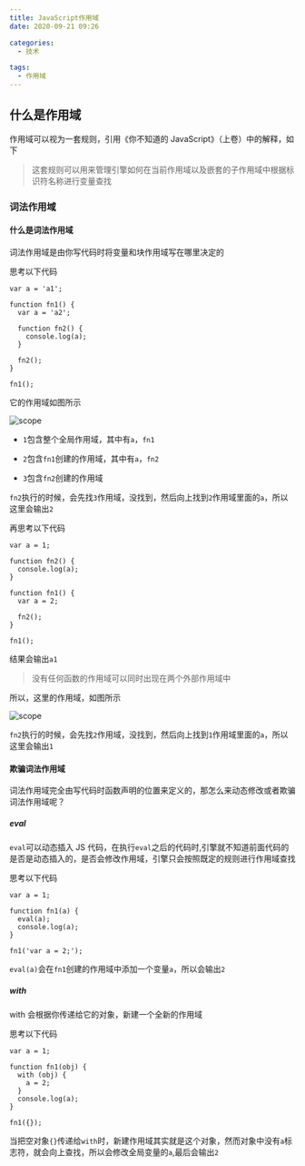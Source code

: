 ```yaml
---
title: JavaScript作用域
date: 2020-09-21 09:26

categories:
  - 技术

tags:
  - 作用域
---
```


## 什么是作用域

作用域可以视为一套规则，引用《你不知道的 JavaScript》（上卷）中的解释，如下

> 这套规则可以用来管理引擎如何在当前作用域以及嵌套的子作用域中根据标识符名称进行变量查找

### 词法作用域

#### 什么是词法作用域

词法作用域是由你写代码时将变量和块作用域写在哪里决定的

思考以下代码

```
var a = 'a1';

function fn1() {
  var a = 'a2';

  function fn2() {
    console.log(a);
  }

  fn2();
}

fn1();
```

它的作用域如图所示

![scope](/images/scope-1.png)

- `1`包含整个全局作用域，其中有`a`，`fn1`

- `2`包含`fn1`创建的作用域，其中有`a`，`fn2`

- `3`包含`fn2`创建的作用域

`fn2`执行的时候，会先找`3`作用域，没找到，然后向上找到`2`作用域里面的`a`，所以这里会输出`2`

再思考以下代码

```
var a = 1;

function fn2() {
  console.log(a);
}

function fn1() {
  var a = 2;

  fn2();
}

fn1();
```

结果会输出`a1`

> 没有任何函数的作用域可以同时出现在两个外部作用域中

所以，这里的作用域，如图所示

![scope](/images/scope-2.png)

`fn2`执行的时候，会先找`2`作用域，没找到，然后向上找到`1`作用域里面的`a`，所以这里会输出`1`

#### 欺骗词法作用域

词法作用域完全由写代码时函数声明的位置来定义的，那怎么来动态修改或者欺骗词法作用域呢？

##### eval

`eval`可以动态插入 JS 代码，在执行`eval`之后的代码时,引擎就不知道前面代码的是否是动态插入的，是否会修改作用域，引擎只会按照既定的规则进行作用域查找

思考以下代码

```
var a = 1;

function fn1(a) {
  eval(a);
  console.log(a);
}

fn1('var a = 2;');
```

`eval(a)`会在`fn1`创建的作用域中添加一个变量`a`，所以会输出`2`

##### with

with 会根据你传递给它的对象，新建一个全新的作用域

思考以下代码

```
var a = 1;

function fn1(obj) {
  with (obj) {
    a = 2;
  }
  console.log(a);
}

fn1({});
```

当把空对象`{}`传递给`with`时，新建作用域其实就是这个对象，然而对象中没有`a`标志符，就会向上查找，所以会修改全局变量的`a`,最后会输出`2`
